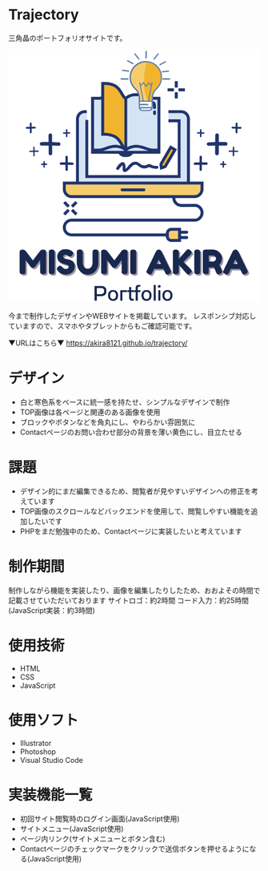 # Trajectory

三角晶のポートフォリオサイトです。

![logo](https://github.com/Akira8121/trajectory/blob/main/images/Misumi%20Akira.svg)

今まで制作したデザインやWEBサイトを掲載しています。
レスポンシブ対応していますので、スマホやタブレットからもご確認可能です。

▼URLはこちら▼
https://akira8121.github.io/trajectory/


# デザイン
* 白と寒色系をベースに統一感を持たせ、シンプルなデザインで制作
* TOP画像は各ページと関連のある画像を使用
* ブロックやボタンなどを角丸にし、やわらかい雰囲気に
* Contactページのお問い合わせ部分の背景を薄い黄色にし、目立たせる


# 課題
* デザイン的にまだ編集できるため、閲覧者が見やすいデザインへの修正を考えています
* TOP画像のスクロールなどバックエンドを使用して、閲覧しやすい機能を追加したいです
* PHPをまだ勉強中のため、Contactページに実装したいと考えています


# 制作期間
制作しながら機能を実装したり、画像を編集したりしたため、おおよその時間で記載させていただいております
サイトロゴ：約2時間
コード入力：約25時間 (JavaScript実装：約3時間)


# 使用技術
* HTML
* CSS
* JavaScript


# 使用ソフト
* Illustrator
* Photoshop
* Visual Studio Code


# 実装機能一覧
* 初回サイト閲覧時のログイン画面(JavaScript使用)
* サイトメニュー(JavaScript使用)
* ページ内リンク(サイトメニューとボタン含む)
* Contactページのチェックマークをクリックで送信ボタンを押せるようになる(JavaScript使用)
